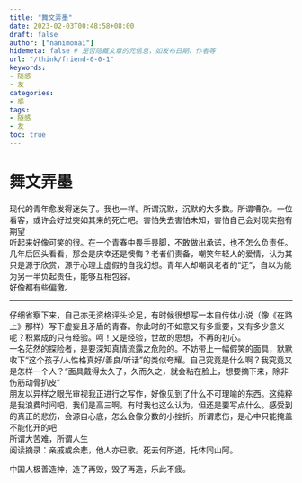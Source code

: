 ```yaml
---
title: "舞文弄墨"
date: 2023-02-03T00:48:58+08:00
draft: false
author: ["nanimonai"]
hidemeta: false # 是否隐藏文章的元信息，如发布日期、作者等
url: "/think/friend-0-0-1"
keywords:
- 随感
- 友
categories:
- 感
tags:
- 随感
- 友
toc: true
---
```


# 舞文弄墨

现代的青年愈发得迷失了。我也一样。所谓沉默，沉默的大多数。所谓嘈杂。一位看客，或许会好过突如其来的死亡吧。害怕失去害怕未知，害怕自己会对现实抱有期望  
听起来好像可笑的很。在一个青春中畏手畏脚，不敢做出承诺，也不怎么负责任。几年后回头看看，那会是庆幸还是懊悔？老者们责备，嘲笑年轻人的爱情，认为其只是源于欣赏，源于心理上虚假的自我幻想。青年人却嘲讽老者的“迂”，自以为能为另一半负起责任，能够互相包容。  
好像都有些偏激。  

--------------------  

仔细省察下来，自己亦无资格评头论足，有时候很想写一本自传体小说（像《在路上》那样）写下虚妄且矛盾的青春。你此时的不如意又有多重要，又有多少意义呢？积累成的只有经验。呵！又是经验，世故的思想，不再的初心。  
一名茫然的探险者，是要深知真情流露之危险的。不妨带上一幅假笑的面具，默默收下“这个孩子/人性格真好/善良/听话”的类似夸耀。自己究竟是什么啊？我究竟又是怎样一个人？“面具戴得太久了，久而久之，就会粘在脸上，想要摘下来，除非伤筋动骨扒皮”  
朋友以异样之眼光审视我正进行之写作，好像见到了什么不可理喻的东西。这纯粹是我浪费时间吧，我们是高三啊。有时我也这么认为，但还是要写点什么。感受到的真正的悲伤，会源自心底，怎么会像分数的小挫折。所谓悲伤，是心中只能掩盖不能化开的吧  
所谓大苦难，所谓人生  
阅读摘录：亲戚或余悲，他人亦已歌。死去何所道，托体同山阿。  

中国人极善造神，造了再毁，毁了再造，乐此不疲。
